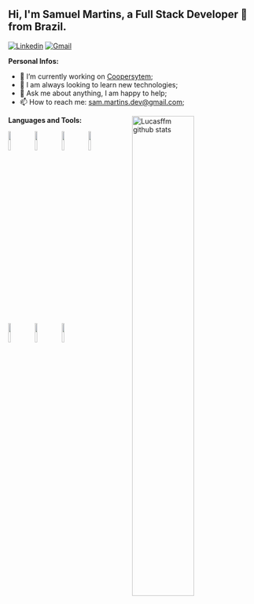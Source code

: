 ## Hi, I'm Samuel Martins, a Full Stack Developer 🚀 from Brazil.

[![Linkedin](https://img.shields.io/badge/-LinkedIn-blue?style=flat&logo=Linkedin&logoColor=white)](https://www.linkedin.com/in/samuel-martins-78b728134/)
[![Gmail](https://img.shields.io/badge/-Gmail-c14438?style=flat&logo=Gmail&logoColor=white)](mailto:sam.martins.dev@gmail.com)

**Personal Infos:**

- 💼 I’m currently working on [Coopersytem](https://www.coopersystem.com.br);
- 🔧 I am always looking to learn new technologies;
- 💬 Ask me about anything, I am happy to help;
- 📫 How to reach me: sam.martins.dev@gmail.com;

<a href="https://github.com/lucasffm">
    <img width="50%" align="right" width="50%" alt="Lucasffm github stats" src="https://github-readme-stats.vercel.app/api?username=sfelix-martins&show_icons=true&hide_border=true" />
  </a>

**Languages and Tools:**
  <!-- Your languages and tools. Be careful with the alignment. 
  You can use this sites to get logos: https://www.vectorlogo.zone or https://simpleicons.org/
  -->

<img width="10%" src="https://www.vectorlogo.zone/logos/nodejs/nodejs-horizontal.svg" />
<img width="10%" src="https://www.vectorlogo.zone/logos/typescriptlang/typescriptlang-ar21.svg" />
<img width="10%" src="https://www.vectorlogo.zone/logos/nestjs/nestjs-ar21.svg" />
<img width="10%" src="https://www.vectorlogo.zone/logos/laravel/laravel-ar21.svg" />
<img width="10%" src="https://www.vectorlogo.zone/logos/reactjs/reactjs-ar21.svg" />
<img width="10%" src="https://www.vectorlogo.zone/logos/angular/angular-ar21.svg" />
<img width="10%" src="https://www.vectorlogo.zone/logos/jestjsio/jestjsio-ar21.svg" />
</p>
